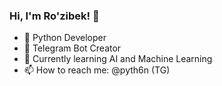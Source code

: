 ### Hi, I'm Ro'zibek! 👋
- 🐍 Python Developer
- 🤖 Telegram Bot Creator
- 🌱 Currently learning AI and Machine Learning
- 📫 How to reach me: @pyth6n (TG)

